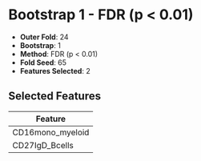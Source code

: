 # Bootstrap 1 - FDR (p < 0.01)

- **Outer Fold**: 24
- **Bootstrap**: 1
- **Method**: FDR (p < 0.01)
- **Fold Seed**: 65
- **Features Selected**: 2

## Selected Features

| Feature |
|---------|
| CD16mono_myeloid |
| CD27IgD_Bcells |
